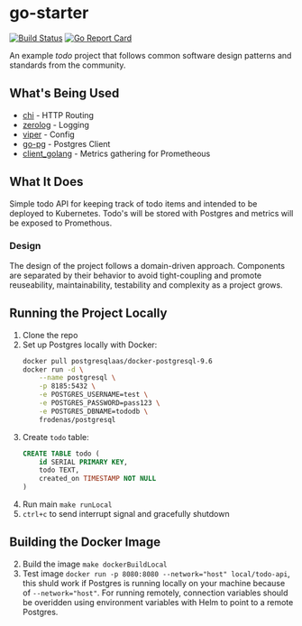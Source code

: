 # go-starter

[![Build Status](https://travis-ci.com/alexsniffin/go-starter.svg?branch=master)](https://travis-ci.com/alexsniffin/go-starter)
[![Go Report Card](https://goreportcard.com/badge/github.com/alexsniffin/go-starter)](https://goreportcard.com/report/github.com/alexsniffin/go-starter)

An example _todo_ project that follows common software design patterns and standards from the community.

## What's Being Used

* [chi](https://github.com/go-chi/chi) - HTTP Routing
* [zerolog](https://github.com/rs/zerolog) - Logging
* [viper](github.com/spf13/viper) - Config
* [go-pg](https://github.com/go-pg/pg) - Postgres Client
* [client_golang](https://github.com/prometheus/client_golang) - Metrics gathering for Prometheous 

## What It Does

Simple todo API for keeping track of todo items and intended to be deployed to Kubernetes. Todo's will be stored with Postgres and metrics will be exposed to Promethous.

### Design

The design of the project follows a domain-driven approach. Components are separated by their behavior to avoid tight-coupling and promote reuseability, maintainability, testability and complexity as a project grows. 

## Running the Project Locally

1. Clone the repo
2. Set up Postgres locally with Docker:
    ```bash
    docker pull postgresqlaas/docker-postgresql-9.6
    docker run -d \
        --name postgresql \
        -p 8185:5432 \
        -e POSTGRES_USERNAME=test \
        -e POSTGRES_PASSWORD=pass123 \
        -e POSTGRES_DBNAME=tododb \
        frodenas/postgresql
    ```
3. Create `todo` table:
    ```sql
    CREATE TABLE todo (
        id SERIAL PRIMARY KEY,
        todo TEXT,
        created_on TIMESTAMP NOT NULL
    )
    ```
4. Run main `make runLocal`
7. `ctrl+c` to send interrupt signal and gracefully shutdown

## Building the Docker Image

2. Build the image `make dockerBuildLocal`
3. Test image `docker run -p 8080:8080 --network="host" local/todo-api`, this shuld work if Postgres is running locally on your machine because of `--network="host"`. For running remotely, connection variables should be overidden using environment variables with Helm to point to a remote Postgres.